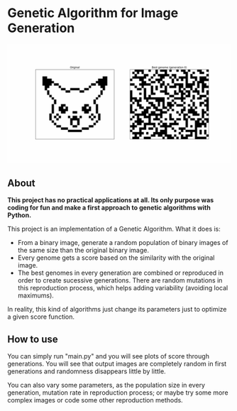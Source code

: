 # Genetic Algorithm for Image Generation

![Example](assets\output.gif)

## About
**This project has no practical applications at all. Its only purpose was coding for fun and make a first approach to genetic algorithms with Python.**

This project is an implementation of a Genetic Algorithm. What it does is:

- From a binary image, generate a random population of binary images of the same size than the original binary image.
- Every genome gets a score based on the similarity with the original image.
- The best genomes in every generation are combined or reproduced in order to create sucessive generations. There are random mutations in this reproduction process, which helps adding variability (avoiding local maximums).

In reality, this kind of algorithms just change its parameters just to optimize a given score function.


## How to use
You can simply run "main.py" and you will see plots of score through generations. You will see that output images are completely random in first generations and randomness disappears little by little.

You can also vary some parameters, as the population size in every generation, mutation rate in reproduction process; or maybe try some more complex images or code some other reproduction methods.